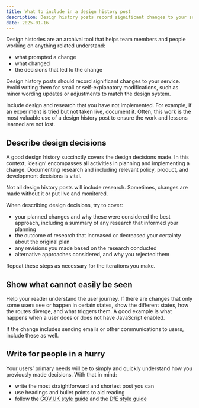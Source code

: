 ```yaml
---
title: What to include in a design history post
description: Design history posts record significant changes to your service, what prompted the change and the decisions you made
date: 2025-01-16
---
```


Design histories are an archival tool that helps team members and people working on anything related understand:

- what prompted a change
- what changed
- the decisions that led to the change

Design history posts should record significant changes to your service. Avoid writing them for small or self-explanatory modifications, such as minor wording updates or adjustments to match the design system.

Include design and research that you have not implemented. For example, if an experiment is tried but not taken live, document it. Often, this work is the most valuable use of a design history post to ensure the work and lessons learned are not lost.

## Describe design decisions

A good design history succinctly covers the design decisions made. In this context, ‘design’ encompasses all activities in planning and implementing a change. Documenting research and including relevant policy, product, and development decisions is vital.

Not all design history posts will include research. Sometimes, changes are made without it or put live and monitored.

When describing design decisions, try to cover:

- your planned changes and why these were considered the best approach, including a summary of any research that informed your planning
- the outcome of research that increased or decreased your certainty about the original plan
- any revisions you made based on the research conducted
- alternative approaches considered, and why you rejected them

Repeat these steps as necessary for the iterations you make.

## Show what cannot easily be seen

Help your reader understand the user journey. If there are changes that only some users see or happen in certain states, show the different states, how the routes diverge, and what triggers them. A good example is what happens when a user does or does not have JavaScript enabled.

If the change includes sending emails or other communications to users, include these as well.

## Write for people in a hurry

Your users’ primary needs will be to simply and quickly understand how you previously made decisions. With that in mind:

- write the most straightforward and shortest post you can
- use headings and bullet points to aid reading
- follow the [GOV.UK style guide](https://www.gov.uk/guidance/style-guide/a-to-z) and the [DfE style guide](https://design.education.gov.uk/content-design/style-guide)
